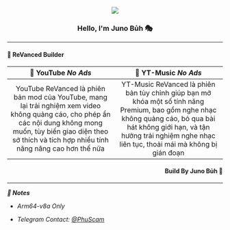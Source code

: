 <p align="center"><img src="https://avatars.githubusercontent.com/u/133284637?s=66&v=4"></p>

<h3 align="center">Hello, I'm Juno Bủh 🎭</h3>

---
 
<h4 align="left">🚀 ReVanced Builder</h4>

|       🥗 YouTube *No Ads*       |      🤖 YT-Music *No Ads*      |
| :-----------------------------: | :-----------------------------: |
| YouTube ReVanced là phiên bản mod của YouTube, mang lại trải nghiệm xem video không quảng cáo, cho phép ẩn các nội dung không mong muốn, tùy biến giao diện theo sở thích và tích hợp nhiều tính năng nâng cao hơn thế nữa | YT-Music ReVanced là phiên bản tùy chỉnh giúp bạn mở khóa một số tính năng Premium, bao gồm nghe nhạc không quảng cáo, bỏ qua bài hát không giới hạn, và tận hưởng trải nghiệm nghe nhạc liên tục, thoải mái mà không bị gián đoạn |

<h4 align="right">Build By Juno Bủh 🍤</h4>

---

***📜 Notes***

- *Arm64-v8a Only*

- *Telegram Contact: [@PhuScam](https://t.me/PhuScam)*
